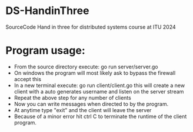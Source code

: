 # DS-HandinThree
SourceCode Hand in three for distributed systems course at ITU 2024 


# Program usage: 
- From the source directory execute: go run server/server.go
- On windows the program will most likely ask to bypass the firewall accept this
- In a new terminal execute: go run client/client.go this will create a new client with a auto generates username and listen on the server stream
- Repeat the above step for any number of clients
- Now you can write messages when directed to by the program.
- At anytime type "exit" and the client will leave the server
- Because of a minor error hit ctrl C to terminate the runtime of the client program. 
